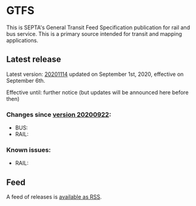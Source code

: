 # GTFS

This is SEPTA's General Transit Feed Specification publication for rail and bus service. This is a primary source intended for transit and mapping applications.

## Latest release
 
Latest version: [20201114](https://github.com/septadev/GTFS/releases/tag/v202011140) updated on September 1st, 2020, effective on September 6th.

Effective until: further notice (but updates will be announced here before then)

### Changes since [version 20200922](https://github.com/septadev/GTFS/releases/tag/v202009221): 
 
*  BUS:  
*  RAIL:  

### Known issues:

* RAIL: 

## Feed

A feed of releases is [available as RSS](https://github.com/septadev/GTFS/releases.atom).

